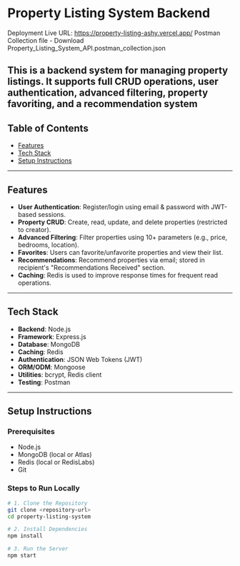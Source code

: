 #  Property Listing System Backend 
Deployment
Live URL: https://property-listing-ashy.vercel.app/
Postman Collection file - Download Property_Listing_System_API.postman_collection.json

This is a backend system for managing property listings. It supports full **CRUD operations**, **user authentication**, **advanced filtering**, **property favoriting**, and a **recommendation system**
---

##  Table of Contents

- [Features](#features)
- [Tech Stack](#tech-stack)
- [Setup Instructions](#setup-instructions)

---

##  Features

- **User Authentication**: Register/login using email & password with JWT-based sessions.
- **Property CRUD**: Create, read, update, and delete properties (restricted to creator).
- **Advanced Filtering**: Filter properties using 10+ parameters (e.g., price, bedrooms, location).
- **Favorites**: Users can favorite/unfavorite properties and view their list.
- **Recommendations**: Recommend properties via email; stored in recipient's "Recommendations Received" section.
- **Caching**: Redis is used to improve response times for frequent read operations.

---

##  Tech Stack

- **Backend**: Node.js
- **Framework**: Express.js
- **Database**: MongoDB
- **Caching**: Redis
- **Authentication**: JSON Web Tokens (JWT)
- **ORM/ODM**: Mongoose
- **Utilities**: bcrypt, Redis client
- **Testing**: Postman

---

##  Setup Instructions

###  Prerequisites

- Node.js
- MongoDB (local or Atlas)
- Redis (local or RedisLabs)
- Git

###  Steps to Run Locally

```bash
# 1. Clone the Repository
git clone <repository-url>
cd property-listing-system

# 2. Install Dependencies
npm install

# 3. Run the Server
npm start
